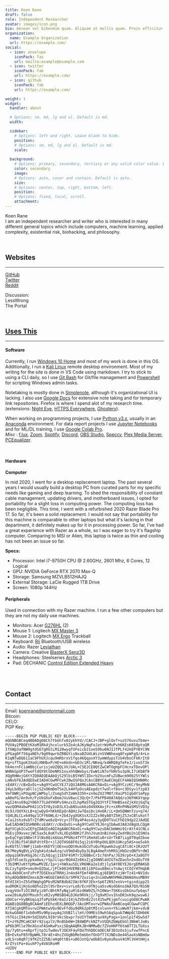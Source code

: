 ```yaml
---
title: Koen Kane
draft: false
role: Independent Researcher
avatar: images/icon.png
bio: Aenean vel bibendum quam. Aliquam at mollis quam. Proin efficitur.
organization:
  name: Example Organization
  url: https://example.com/
social:
  - icon: envelope
    iconPack: fas
    url: mailto:example@example.com
  - icon: twitter
    iconPack: fab
    url: https://example.com/
  - icon: github
    iconPack: fab
    url: https://example.com/

weight: 1
widget:
  handler: about

  # Options: sm, md, lg and xl. Default is md.
  width:

  sidebar:
    # Options: left and right. Leave blank to hide.
    position:
    # Options: sm, md, lg and xl. Default is md.
    scale:
  
  background:
    # Options: primary, secondary, tertiary or any valid color value. Default is primary.
    color: secondary
    image:
    # Options: auto, cover and contain. Default is auto.
    size:
    # Options: center, top, right, bottom, left.
    position:
    # Options: fixed, local, scroll.
    attachment: 
---
```


Koen Rane  
I am an independent researcher and writer who is interested in many different general topics which include computers, machine learning, applied complexity, existential risk, biohacking, and philosophy.

<br/>

## Websites
---
[GitHub](https://github.com/koenrane)  
[Twitter](https://twitter.com/KoenRane)  
[Reddit]() 

Discussion:  
LessWrong  
The Portal  



<br/>

## [Uses This](https://usesthis.com/) ##
---

#### Software

Currently, I run [Windows 10 Home](https://www.microsoft.com/en-us/p/windows-10-home/d76qx4bznwk4?activetab=pivot%3aoverviewtab) and most of my work is done in this OS. Additionally, I run a [Kali Linux](https://www.kali.org/) remote desktop environment. Most of my writing for the site is done in VS Code using markdown. I try to stick to using a CLI daily, so I use [Git Bash](https://git-scm.com/downloads/guis) for Git/file management and [Powershell](https://docs.microsoft.com/en-us/powershell/scripting/overview?view=powershell-7.1) for scripting Windows admin tasks.  

Notetaking is mostly done in [Simplenote](https://simplenote.com/), although it's organizational UI is lacking. I also use [Google Docs](https://www.google.com/docs/about/) for extensive note taking and for temporary link repositories. Firefox is where I spend alot of my research time. (extensions: [Night Eye](https://nighteye.app/), [HTTPS Everywhere](https://www.eff.org/https-everywhere), [Ghostery](https://www.ghostery.com/)).  

When working on programming projects, I use [Python v3.x](https://www.python.org/downloads/windows/), usually in an [Anaconda](https://docs.conda.io/projects/conda/en/latest/) environment. For data report projects I use [Jupyter Notebooks](https://jupyter.org/) and for ML/DL training, I use [Google Colab Pro](https://colab.research.google.com/signup).    
*Misc* : [f.lux](), [Zoom](), [Spotify](), [Discord](), [OBS Studio](), [Speccy](), [Plex Media Server](), [PCEqualizer]().

<br/>

#### Hardware

**Computer**  

In mid 2020, I went for a desktop replacement laptop. The past several years I would usually build a desktop PC from curated parts for my specific needs like gaming and deep learning. To shed the responsibility of constant cable management, updating drivers, and motherboard issues, I opted for portability for a slight loss in computing power. The computing loss has been negligible. This time, I went with a refurbished 2020 Razer Blade Pro 17. So far, it's been a solid replacement. I would not say that portability for this machine is comparable to other laptops but what it's lacking in that department, it definitely makes up for it in processing power. So far, I've had a great experience with Razer as a whole, so I was eager to try it's flagship computer. Comparing to MSI or Alien, this laptop is twice as thin and cooling has not been an issue so far.  

**Specs:**
- Processor: Intel i7-9750H CPU @ 2.60GHz, 2601 Mhz, 6 Cores, 12 Logical 
- GPU: NVIDIA GeForce RTX 2070 Max-Q
- Storage: Samsung MZVLB512HAJQ
- External Storage: LaCie Rugged 1TB Drive
- Screen: 1080p 144Hz


 

#### Peripherals

Used in connection with my Razer machine. I run a few other computers but they are not my daily use machines.

- Monitors: Acer [G276HL](https://www.amazon.com/Acer-G276HL-Kbix-Frame-Monitor/dp/B0742D9CDX) (2)
- Mouse 1: Logitech [MX Master 3](https://www.logitech.com/en-us/products/mice/mx-master-3-mac-wireless-mouse.910-005693.html?crid=7)
- Mouse 2: Logitech [MX Ergo](https://www.logitech.com/en-us/products/mice/mx-ergo-wireless-trackball-mouse.html?crid=7) Trackball
- Keyboard: [Rii](https://www.amazon.com/Rii-Ultra-slim-Wireless-Multimedia-Raspberry/dp/B07BF3LFN3/ref=sr_1_23?dchild=1&keywords=Rii&qid=1614779323&s=electronics&sr=1-23) Bluetooth/USB wireless
- Audio: Razer [Leviathan](https://www.razer.com/gaming-speakers/razer-leviathan/RZ05-01260100-R3U1)
- Camera: Creative [BlasterX Senz3D](https://support.creative.com/Products/ProductDetails.aspx?catID=1170&CatName=Peripherals&subCatID=1171&subCatName=Web+Cameras&prodID=22791&prodName=BlasterX+Senz3D)
- Headphones: Steelseries [Arctic 3](https://steelseries.com/gaming-headsets/arctis-3)
- Pad: DECHANIC [Control Edition Extended Heavy](https://dechanic.com/products/dechanic-control-edition-mouse-pad-extended-heavy?variant=10125787717)

<br/>
<br/>

## Contact ## 
---
Email: koenrane@protonmail.com  
Bitcoin:  
CELO:  
PGP Key:
```  
-----BEGIN PGP PUBLIC KEY BLOCK-----  
mQGNBGBCeq4BDADgO8Ch7tbGhfx02ykhYd//CACJ+JBP+glOvf+uzS76uvuTb4e+
PUVAy2PBOEtKXoM1Rk4jhcolurk5Zo4cAJKyNqFoJatrWzMuPvh6KEsK658ptoQR
IfXWp3afNW9gtdS67gRGlLM120wyqfUFeicb21oe59bu6NJIJfPLf42kEPYBYC9N
pPGag0F756gaNEh/9g09qwrbZRBGYisNxaBZUdLWiznSVWNheag8FxpWFg9/4+Ln
K1qNTwDQ611aC9FhUXJcqu9mRbrxV1fqs46QqasXY3ymWdypsTzU4VboCFkKrItO
Hg+sfTSgoK3XodiXNHbxP/HE+o6kdn+bD3c1Rl/NKeq/k4WRQ8gfeFeJ/ivoST3k
hk4ernFc1aWBbjCurisjeUZQQLVV/UAL+C5E2CE0QtZwCWTOgHpFCHcnxTDovOPl
WHNkGpUP3TweFtdQY8tSDeNRS1ovxhhQWebys/EwW1iN7ofkNVSu3p9LI7iKbBf9
XQgRHWvjG6tYZQ0AEQEAAbQjS29lbiBSYW5lIDxrb2VucmFuZUBwcm90b25tYWls
LmNvbT6JAdQEEwEIAD4CGwMFCwkIBwIGFQoJCAsCBBYCAwECHgECF4AWIQSHN0Rc
sEdAY//cBxQxOi+vAg9YCwUCYEJ7iQUJA8MGsAAKCRAxOi+vAg9YCzzKC/9oyMkN
24yLbdOyraDllsjSZxOKmDmTSe2Lk4HfpOssAEepdzt7wdl+f8o+c3DSyv1fzp83
Vmf8WRjxPOqpNCyWPbyl/Zsmg5dYZaWm335h+zn9oZX27M0f/8aiP5IqGdY1ePpp
aA0eFG/An9vh/FzUkGXoFxBemJVuV6wcC3QcQ+7/PkFPD40A7AQd/o36FHKXYqep
wgI24ns69q2YO6h77LUdYH9PvSHnzxILhpMa5TGg2Q3YtFI7HmBSxeZjkXUjGqTq
vwzQOM4abwPH411CVIY8y2oD3LX1ubNSuok6i049XKAxjFc+sXRnPHNaSMStVD3y
0L9J/OUYXcLB+qjwQyO+hKkKEpQrAQHzJw7QaiDciHx6K/iL+QmSQNWnTzu+q74/
tQ4LBLCLx649qz1CFY6OWLd/+2b4JygXGKSsXJIZ2x90yA8YZ5HjZSJxCBlukotf
+Cai2shzdvbTrZfdMrwe6zQ+Vcy+JTFDy4P4os4zy3yQD9TVuCFhD19dp22JAdQE
EwEIAD4WIQSHN0RcsEdAY//cBxQxOi+vAg9YCwUCYEJ6rgIbAwUJA8Jd8gULCQgH
AgYVCgkICwIEFgIDAQIeAQIXgAAKCRAxOi+vAg9YCwzsDACbmWmi91rAtt41CNLs
MSEsjD9xvezjWC5ax5L8oKTvXLXEq50DK2fJhnJVum3nBiVekyZedYBUJn1ESNVa
gvEqCYgU1N0elF3lNs0Qik6UaLPPbNz4TYTfiRmXdCu0rsUrTkB7iig8T0qd2boe
j7/OJBif54lBUFdttFDr+jl2QTHS68FOi5qj2i6Y0hpOULQOh1UKcp5AS+oe5okh
mvKbT5ll9WFj11mb+X6EYVjOEnxoQQtHukUGCUTuQuYKpwmk2ugCATi8C+IRzUVT
Bk7MeyNqBVLyV2gb4idzAwkzq/uV9mD4byDy3LBgA4meFnhMXGjHbDzsQNfVrdWI
xDpqiGK9vKGgJ6crZLhQigj11EhF4SM7r326BBxCrIc7dnPa/JG39/pO+XJa8GTV
igSfdlue3Lypka0ws/rSpJilqurBQ44Zz6KxZjgI6NNlddIGTmZDao5n2ndUuTV0
t3bIMMJvKtYpMawMVZE/Ip+j+hWXau5ELVR6NKa2eIdtjly5AY0EYEJ6rgEMAKGD
OLCzyTgXO+vmu9nQZQaL/jFCk081HVERBi6E1iDFGau88mcv7nAwjtCOZrHTHqbB
kwL4kbOCenFzPrP7DSEbxaTRRHjJn4od4fEmf4BhKLgj6EQK5tzjWrTz41+NV1dv
khyADQdB8HZmosAZK+WGGECW4dcU/SMFK72uziq+2nimOwNKhMHm2BANd4osMB9V
9fdI3X1+Z5Sd5WghgDPbsM2NFBdb82IW/8fKFJEk+Sp6T2R9JxnVv+tgindipp25
auOROK1jHjGo6Dho2Znl9SrDxv+ivrLe8/Ecn9TNjua5svNsdG6no3AA7QX/N1GN
1vqyVdvTiOI3Nfpjz0fcBhtRfyNqjuRl6zd6W9ZS/hI0Wa+7SKKssDkGnufpGqsf
wxw20sAyDOYMxuhfcxR2vyM0SBO4LDJKe9RVkjj/7g9xMJvv1hxDR3xk9qzwsw6J
zDUCor+VyBKUqiq3ToPpSkKr8aIzI4jkZVDnBzZst415wPEjgmfcuuigGO8CPwAR
AQABiQG8BBgBCAAmFiEEhzdEXLBHQGP/3AcUMTovrwIPWAsFAmBCeq4CGwwFCQPC
XfIACgkQMTovrwIPWAtwVQv9EvFfdGu9dRk2p8tMIcnlunn+Y6iuWw97jkm+vdvB
NzkwG0A6f1xbOnM5v9RpiwyAqJVUBIlilmY/O9MEsS9wh5AqSpub7WWp6ClDHb6K
rhTGicI94zH+5dIbUhL9I0rVkcSbxpr7sUIYTmbMtax9XyPagx+1onlp1f4Sw5d7
7I+zY6ZMCaKC6Fr92iqzlV/Rn8Gb6W+IB4WDPckNZTvVUQhZbWpEbGl3NkWlJoBs
aP6b3Mlle7RnXGsxFASmKwPsxiSDqAAQRkJB+NMRwBc7ZVoHHPf6tm8TT2LTUXss
5p/7y0tu+eRprTjtp3iTwdmvTJOEXF4yFDU7hhDDCmOECAF3D3zOsSjufvwfPncE
EB+EvXxF05YBpWHL78r4E+4hcZVUgBbMo5mUbnfOnDfT7XJNDsOe44SaoXsNBmOw
ydLSro0qR7j9fKZtZZSB/aHq0ttBs+uDOJotQ/wObBIv0ymiRouV4CMl3VHtHHjx
KrZYstPa+4uuhP7y4VASRsHM
=U2DV  
-----END PGP PUBLIC KEY BLOCK-----
```


